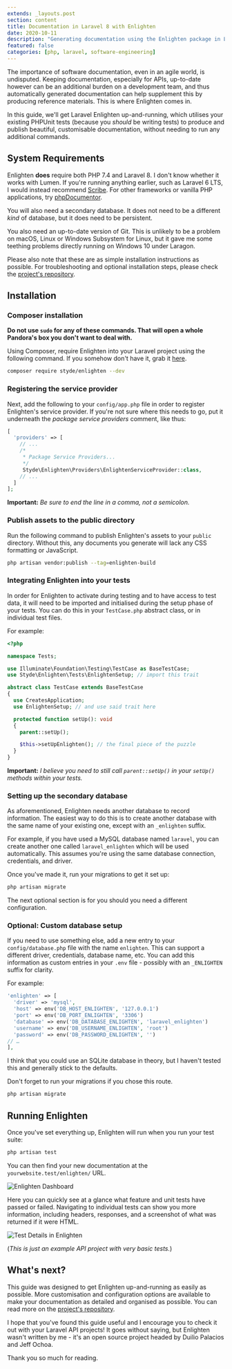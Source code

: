 ```yaml
---
extends: _layouts.post
section: content
title: Documentation in Laravel 8 with Enlighten
date: 2020-10-11
description: "Generating documentation using the Enlighten package in Laravel 8"
featured: false
categories: [php, laravel, software-engineering]
---
```


The importance of software documentation, even in an agile world, is undisputed. Keeping documentation, especially for 
APIs, up-to-date however can be an additional burden on a development team, and thus automatically generated 
documentation can help supplement this by producing reference materials. This is where Enlighten comes in.

In this guide, we'll get Laravel Enlighten up-and-running, which utilises your existing PHPUnit tests 
(because you _should_ be writing tests) to produce and publish beautiful, customisable documentation, without needing to
run any additional commands.

## System Requirements

Enlighten **does** require both PHP 7.4 and Laravel 8. I don't know whether it works with Lumen. If you're running 
anything earlier, such as Laravel 6 LTS, I would instead recommend [Scribe](https://github.com/knuckleswtf/scribe). For 
other frameworks or vanilla PHP applications, try [phpDocumentor](https://www.phpdoc.org/).

You will also need a secondary database. It does not need to be a different _kind_ of database, but it does need to be 
persistent.

You also need an up-to-date version of Git. This is unlikely to be a problem on macOS, Linux or Windows Subsystem for 
Linux, but it gave me some teething problems directly running on Windows 10 under Laragon.

Please also note that these are as simple installation instructions as possible. For troubleshooting and optional 
installation steps, please check the [project's repository](https://github.com/StydeNet/enlighten).

## Installation

### Composer installation

**Do not use `sudo` for any of these commands. That will open a whole Pandora's box you don't want to deal with.**

Using Composer, require Enlighten into your Laravel project using the following command. If you somehow don't have it, 
grab it [here](https://getcomposer.org/download/).

```bash
composer require styde/enlighten --dev
```

### Registering the service provider

Next, add the following to your `config/app.php` file in order to register Enlighten's service provider. If you're not 
sure where this needs to go, put it underneath the _package service providers_ comment, like thus:

```php
[
  'providers' => [
    // ...
    /*
     * Package Service Providers...
     */
     Styde\Enlighten\Providers\EnlightenServiceProvider::class,
    // ...
  ]
];
```

**Important:** _Be sure to end the line in a comma, not a semicolon._

### Publish assets to the public directory

Run the following command to publish Enlighten's assets to your `public` directory. Without this, any documents you 
generate will lack any CSS formatting or JavaScript.

```bash
php artisan vendor:publish --tag=enlighten-build
```

### Integrating Enlighten into your tests

In order for Enlighten to activate during testing and to have access to test data, it will need to be imported and 
initialised during the setup phase of your tests. You can do this in your `TestCase.php` abstract class, or in 
individual test files.

For example:

```php
<?php

namespace Tests;

use Illuminate\Foundation\Testing\TestCase as BaseTestCase;
use Styde\Enlighten\Tests\EnlightenSetup; // import this trait

abstract class TestCase extends BaseTestCase
{
  use CreatesApplication;
  use EnlightenSetup; // and use said trait here

  protected function setUp(): void
  {
    parent::setUp();

    $this->setUpEnlighten(); // the final piece of the puzzle
  }
}
```

**Important:** _I believe you need to still call `parent::setUp()` in your `setUp()` methods within your tests._

### Setting up the secondary database

As aforementioned, Enlighten needs another database to record information. The easiest way to do this is to create 
another database with the same name of your existing one, except with an `_enlighten` suffix.

For example, if you have used a MySQL database named `laravel`, you can create another one called `laravel_enlighten` 
which will be used automatically. This assumes you're using the same database connection, credentials, and driver.

Once you've made it, run your migrations to get it set up:

```bash
php artisan migrate
```

The next optional section is for you should you need a different configuration.

### Optional: Custom database setup

If you need to use something else, add a new entry to your `config/database.php` file with the name `enlighten`. This 
can support a different driver, credentials, database name, etc. You can add this information as custom entries in 
your `.env` file - possibly with an `_ENLIGHTEN` suffix for clarity.

For example:

```php
'enlighten' => [
  'driver' => 'mysql',
  'host' => env('DB_HOST_ENLIGHTEN', '127.0.0.1')
  'port' => env('DB_PORT_ENLIGHTEN', '3306')
  'database' => env('DB_DATABASE_ENLIGHTEN', 'laravel_enlighten')
  'username' => env('DB_USERNAME_ENLIGHTEN', 'root')
  'password' => env('DB_PASSWORD_ENLIGHTEN', '')
// …
],
```

I think that you could use an SQLite database in theory, but I haven't tested this and generally stick to the defaults.

Don't forget to run your migrations if you chose this route.

```bash
php artisan migrate
```

## Running Enlighten

Once you've set everything up, Enlighten will run when you run your test suite:

```bash
php artisan test
```

You can then find your new documentation at the `yourwebsite.test/enlighten/` URL.

![Enlighten Dashboard](/assets/img/posts/documentation-in-laravel-8-with-enlighten/dashboard.jpg)

Here you can quickly see at a glance what feature and unit tests have passed or failed. Navigating to individual tests 
can show you more information, including headers, responses, and a screenshot of what was returned if it were HTML.

![Test Details in Enlighten](/assets/img/posts/documentation-in-laravel-8-with-enlighten/test-details.jpg)

(_This is just an example API project with very basic tests._)

## What's next?

This guide was designed to get Enlighten up-and-running as easily as possible. More customisation and configuration 
options are available to make your documentation as detailed and organised as possible. You can read more on the
[project's repository](https://github.com/StydeNet/enlighten).

I hope that you've found this guide useful and I encourage you to check it out with your Laravel API projects! It goes 
without saying, but Enlighten wasn't written by me - it's an open source project headed by Duilio Palacios and Jeff 
Ochoa.

Thank you so much for reading.
